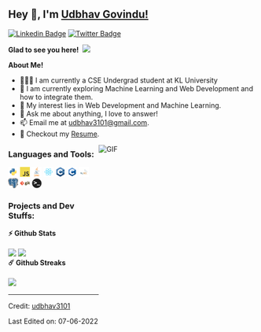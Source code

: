 
## Hey 👋, I'm [Udbhav Govindu!](https://github.com/udbhav3101/)

[![Linkedin Badge](https://img.shields.io/badge/-LinkedIn-0e76a8?style=flat-square&logo=Linkedin&logoColor=white)](https://www.linkedin.com/in/udbhav-govindu/)
[![Twitter Badge](https://img.shields.io/badge/-Twitter-00acee?style=flat-square&logo=Twitter&logoColor=white)](https://twitter.com/Udbhav3101)


**Glad to see you here!**  &nbsp;![](https://visitor-badge.glitch.me/badge?page_id=udbhav3101.udbhav3101&style=flat-square&color=0088cc)

 **About Me!**

- 👨🏽‍💻 I am currently a CSE Undergrad student at KL University
- 🌱 I am currently exploring Machine Learning and Web Development and how to integrate them. 
- 🤔 My interest lies in Web Development and Machine Learning.
- 💬 Ask me about anything, I love to answer!
- 📫 Email me at [udbhav3101@gmail.com](mailto:udbhav3101@gmail.com).
- 📝 Checkout my [Resume](https://github.com/udbhav3101/udbhav3101/blob/main/resume.pdf). 


<img align="right" alt="GIF" width="320" height="320" src="https://i.pinimg.com/originals/e4/26/70/e426702edf874b181aced1e2fa5c6cde.gif" />


### Languages and Tools:

<code><img height="20" src="https://raw.githubusercontent.com/github/explore/80688e429a7d4ef2fca1e82350fe8e3517d3494d/topics/python/python.png"></code>
<code><img height="20" src="https://raw.githubusercontent.com/github/explore/80688e429a7d4ef2fca1e82350fe8e3517d3494d/topics/javascript/javascript.png"></code>
<code><img height="20" src="https://raw.githubusercontent.com/github/explore/80688e429a7d4ef2fca1e82350fe8e3517d3494d/topics/java/java.png"></code>
<code><img height="20" src="https://raw.githubusercontent.com/github/explore/80688e429a7d4ef2fca1e82350fe8e3517d3494d/topics/react/react.png"></code>
<code><img height="20" src="https://raw.githubusercontent.com/github/explore/80688e429a7d4ef2fca1e82350fe8e3517d3494d/topics/cpp/cpp.png"></code>
<code><img height="20" src="https://raw.githubusercontent.com/github/explore/80688e429a7d4ef2fca1e82350fe8e3517d3494d/topics/c/c.png"></code>
<code><img height="20" src="https://raw.githubusercontent.com/github/explore/80688e429a7d4ef2fca1e82350fe8e3517d3494d/topics/mysql/mysql.png"></code>
<code><img height="20" src="https://raw.githubusercontent.com/github/explore/80688e429a7d4ef2fca1e82350fe8e3517d3494d/topics/postgresql/postgresql.png"></code>
<code><img height="20" src="https://raw.githubusercontent.com/github/explore/80688e429a7d4ef2fca1e82350fe8e3517d3494d/topics/git/git.png"></code>
<code><img height="20" src="https://raw.githubusercontent.com/github/explore/80688e429a7d4ef2fca1e82350fe8e3517d3494d/topics/terminal/terminal.png"></code>




### Projects and Dev Stuffs:


  <summary><b>⚡ Github Stats</b></summary>
  <br />
  <img height="180em" src="https://github-readme-stats.vercel.app/api?username=udbhav3101&show_icons=true&hide_border=true&&count_private=true&include_all_commits=true" />
  <img height="180em" src="https://github-readme-stats.vercel.app/api/top-langs/?username=udbhav3101&show_icons=true&hide_border=true&layout=compact&langs_count=8"/>

  <summary><b>☄️ Github Streaks</b></summary>
  <br />
  <img height="180em" src="https://github-readme-streak-stats.herokuapp.com/?user=udbhav3101&hide_border=true" />


---
Credit: [udbhav3101](https://github.com/udbhav3101)

Last Edited on: 07-06-2022
